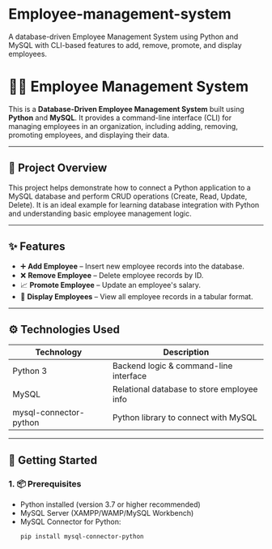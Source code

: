 # Employee-management-system
A database-driven Employee Management System using Python and MySQL with CLI-based features to add, remove, promote, and display employees.


# 🧑‍💼 Employee Management System

This is a **Database-Driven Employee Management System** built using **Python** and **MySQL**. It provides a command-line interface (CLI) for managing employees in an organization, including adding, removing, promoting employees, and displaying their data.

---

## 📌 Project Overview

This project helps demonstrate how to connect a Python application to a MySQL database and perform CRUD operations (Create, Read, Update, Delete). It is an ideal example for learning database integration with Python and understanding basic employee management logic.

---

## ✨ Features

- ➕ **Add Employee** – Insert new employee records into the database.
- ❌ **Remove Employee** – Delete employee records by ID.
- 📈 **Promote Employee** – Update an employee's salary.
- 📃 **Display Employees** – View all employee records in a tabular format.

---

## ⚙️ Technologies Used

| Technology | Description |
|------------|-------------|
| Python 3   | Backend logic & command-line interface |
| MySQL      | Relational database to store employee info |
| mysql-connector-python | Python library to connect with MySQL |

---

## 🏁 Getting Started

### 1. 📦 Prerequisites

- Python installed (version 3.7 or higher recommended)
- MySQL Server (XAMPP/WAMP/MySQL Workbench)
- MySQL Connector for Python:
  ```bash
  pip install mysql-connector-python
